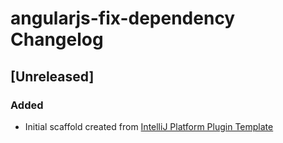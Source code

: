 <!-- Keep a Changelog guide -> https://keepachangelog.com -->

# angularjs-fix-dependency Changelog

## [Unreleased]
### Added
- Initial scaffold created from [IntelliJ Platform Plugin Template](https://github.com/JetBrains/intellij-platform-plugin-template)
